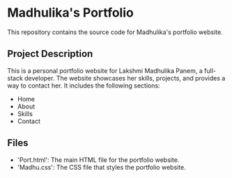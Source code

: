 # Madhulika's Portfolio

This repository contains the source code for Madhulika's portfolio website.

## Project Description

This is a personal portfolio website for Lakshmi Madhulika Panem, a full-stack developer. The website showcases her skills, projects, and provides a way to contact her. It includes the following sections:
- Home
- About
- Skills
- Contact

## Files

- 'Port.html': The main HTML file for the portfolio website.
- 'Madhu.css': The CSS file that styles the portfolio website.

